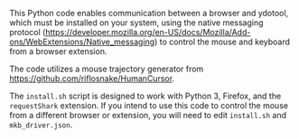 This Python code enables communication between a browser and ydotool, which must be installed on your system, using the native messaging protocol (https://developer.mozilla.org/en-US/docs/Mozilla/Add-ons/WebExtensions/Native_messaging) to control the mouse and keyboard from a browser extension.

The code utilizes a mouse trajectory generator from https://github.com/riflosnake/HumanCursor.

The `install.sh` script is designed to work with Python 3, Firefox, and the `requestShark` extension. If you intend to use this code to control the mouse from a different browser or extension, you will need to edit `install.sh` and `mkb_driver.json`.
